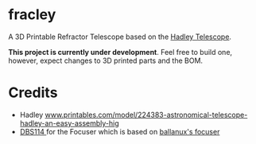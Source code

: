 # fracley
A 3D Printable Refractor Telescope based on the [Hadley Telescope](https://www.printables.com/model/224383-astronomical-telescope-hadley-an-easy-assembly-hig).

**This project is currently under development**. Feel free to build one, however, expect changes to 3D printed parts and the BOM.

# Credits
- Hadley www.printables.com/model/224383-astronomical-telescope-hadley-an-easy-assembly-hig
- [DBS114 ](https://www.printables.com/model/1179616-dbs-114-astrograph-3d-printable-astrophotography-t) for the Focuser which is based on [ballanux's focuser](https://www.printables.com/model/265768-non-rotating-helical-focuser-with-collet-for-hadle) 
